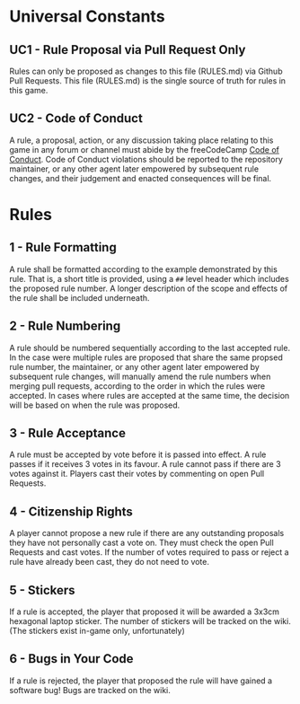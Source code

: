 # Universal Constants

## UC1 - Rule Proposal via Pull Request Only
Rules can only be proposed as changes to this file (RULES.md) via Github Pull Requests. This file (RULES.md) is the single source of truth for rules in this game.

## UC2 - Code of Conduct
A rule, a proposal, action, or any discussion taking place relating to this game in any forum or channel must abide by the freeCodeCamp [Code of Conduct](https://freecodecamp.org/code-of-conduct).
Code of Conduct violations should be reported to the repository maintainer, or any other agent later empowered by subsequent rule changes, and their judgement and enacted consequences will be final.

# Rules

## 1 - Rule Formatting
A rule shall be formatted according to the example demonstrated by this rule. That is, a short title is provided, using a `##` level header which includes the proposed rule number.
A longer description of the scope and effects of the rule shall be included underneath.

## 2 - Rule Numbering
A rule should be numbered sequentially according to the last accepted rule. 
In the case were multiple rules are proposed that share the same propsed rule number, the maintainer, or any other agent later empowered by subsequent rule changes, will manually amend the rule numbers when merging pull requests, according to the order in which the rules were accepted.
In cases where rules are accepted at the same time, the decision will be based on when the rule was proposed.

## 3 - Rule Acceptance
A rule must be accepted by vote before it is passed into effect. A rule passes if it receives 3 votes in its favour. A rule cannot pass if there are 3 votes against it.
Players cast their votes by commenting on open Pull Requests. 

## 4 - Citizenship Rights
A player cannot propose a new rule if there are any outstanding proposals they have not personally cast a vote on. They must check the open Pull Requests and cast votes. If the number of votes required to pass or reject a rule have already been cast, they do not need to vote.

## 5 - Stickers
If a rule is accepted, the player that proposed it will be awarded a 3x3cm hexagonal laptop sticker.
The number of stickers will be tracked on the wiki.
(The stickers exist in-game only, unfortunately)

## 6 - Bugs in Your Code
If a rule is rejected, the player that proposed the rule will have gained a software bug!
Bugs are tracked on the wiki.